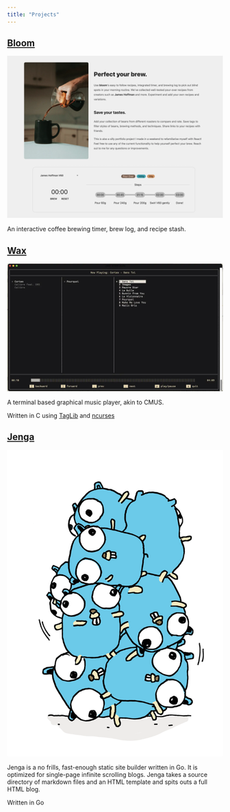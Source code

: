 ```yaml
---
title: "Projects"
---
```




## [Bloom](https://bloom.znschaffer.com)
![bloom screenshot](img/bloom.webp)

An interactive coffee brewing timer, brew log, and recipe stash.


## [Wax](https://github.com/znschaffer/wax.git)

![wax screenshot](img/wax.webp)

A terminal based graphical music player, akin to CMUS. 

Written in C using [TagLib](https://taglib.org) and [ncurses](https://invisible-island.net/ncurses)


## [Jenga](https://github.com/znschaffer/jenga)

![jenga screenshot](img/jenga.webp)

Jenga is a no frills, fast-enough static site builder written in Go. It is
optimized for single-page infinite scrolling blogs. Jenga takes a source
directory of markdown files and an HTML template and spits outs a full HTML
blog.

Written in Go 

